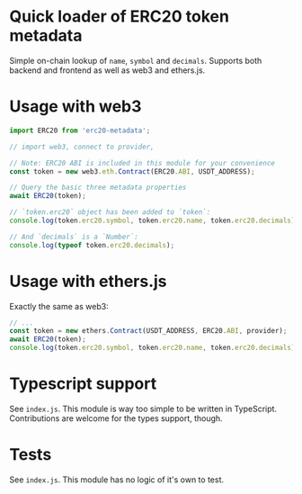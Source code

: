 # Quick loader of ERC20 token metadata

Simple on-chain lookup of `name`, `symbol` and `decimals`. Supports both backend and frontend as well as web3 and ethers.js.

# Usage with web3

```javascript
import ERC20 from 'erc20-metadata';

// import web3, connect to provider,

// Note: ERC20 ABI is included in this module for your convenience
const token = new web3.eth.Contract(ERC20.ABI, USDT_ADDRESS);

// Query the basic three metadata properties
await ERC20(token);

// `token.erc20` object has been added to `token`:
console.log(token.erc20.symbol, token.erc20.name, token.erc20.decimals);

// And `decimals` is a `Number`:
console.log(typeof token.erc20.decimals);
```

# Usage with ethers.js

Exactly the same as web3:

```javascript
// ...
const token = new ethers.Contract(USDT_ADDRESS, ERC20.ABI, provider);
await ERC20(token);
console.log(token.erc20.symbol, token.erc20.name, token.erc20.decimals);
```

# Typescript support

See `index.js`. This module is way too simple to be written in TypeScript. Contributions are welcome for the types support, though.

# Tests

See `index.js`. This module has no logic of it's own to test.

